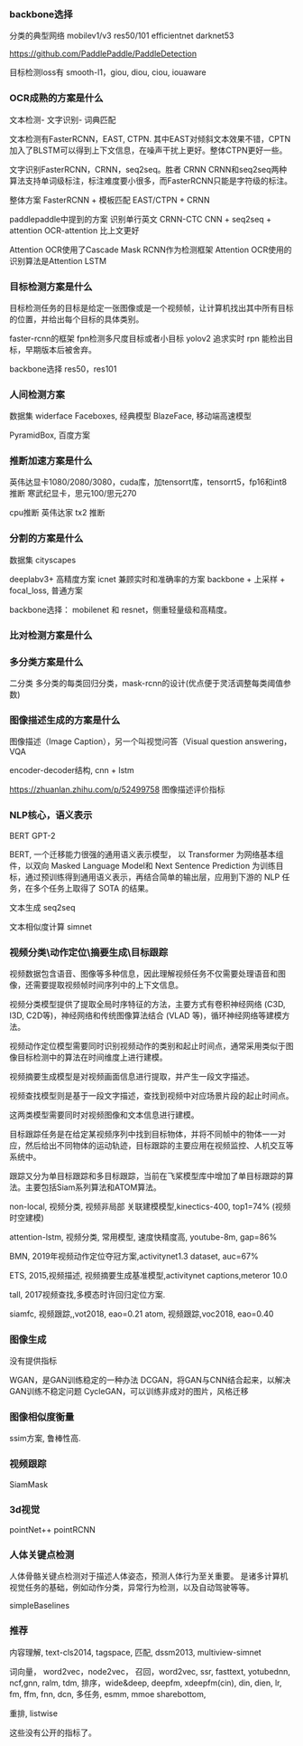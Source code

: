 
### backbone选择

分类的典型网络
mobilev1/v3
res50/101
efficientnet
darknet53

https://github.com/PaddlePaddle/PaddleDetection

目标检测loss有 smooth-l1，giou, diou, ciou, iouaware



### OCR成熟的方案是什么
文本检测- 文字识别- 词典匹配

文本检测有FasterRCNN，EAST, CTPN. 
其中EAST对倾斜文本效果不错，CPTN加入了BLSTM可以得到上下文信息，在噪声干扰上更好。整体CTPN更好一些。

文字识别FasterRCNN，CRNN，seq2seq。胜者 CRNN
CRNN和seq2seq两种算法支持单词级标注，标注难度要小很多，而FasterRCNN只能是字符级的标注。

整体方案
FasterRCNN + 模板匹配
EAST/CTPN + CRNN


paddlepaddle中提到的方案
识别单行英文
CRNN-CTC
CNN + seq2seq + attention
OCR-attention 比上文更好


Attention OCR使用了Cascade Mask RCNN作为检测框架
Attention OCR使用的识别算法是Attention LSTM




### 目标检测方案是什么
目标检测任务的目标是给定一张图像或是一个视频帧，让计算机找出其中所有目标的位置，并给出每个目标的具体类别。


faster-rcnn的框架
fpn检测多尺度目标或者小目标
yolov2 追求实时
rpn 能检出目标，早期版本后被舍弃。

backbone选择 res50，res101


### 人间检测方案
数据集 widerface
Faceboxes, 经典模型
BlazeFace, 移动端高速模型

PyramidBox, 百度方案


### 推断加速方案是什么
英伟达显卡1080/2080/3080，cuda库，加tensorrt库，tensorrt5，fp16和int8 推断
寒武纪显卡，思元100/思元270

cpu推断
英伟达家 tx2 推断


### 分割的方案是什么
数据集 cityscapes


deeplabv3+ 高精度方案
icnet  兼顾实时和准确率的方案
backbone + 上采样 + focal_loss, 普通方案

backbone选择： mobilenet 和 resnet，侧重轻量级和高精度。


### 比对检测方案是什么


### 多分类方案是什么
二分类
多分类的每类回归分类，mask-rcnn的设计(优点便于灵活调整每类阈值参数)


### 图像描述生成的方案是什么
图像描述（Image Caption），另一个叫视觉问答（Visual question answering，VQA


encoder-decoder结构, cnn + lstm


https://zhuanlan.zhihu.com/p/52499758
图像描述评价指标



### NLP核心，语义表示
BERT
GPT-2

BERT, 一个迁移能力很强的通用语义表示模型， 以 Transformer 为网络基本组件，以双向 Masked Language Model和 Next Sentence Prediction 为训练目标，通过预训练得到通用语义表示，再结合简单的输出层，应用到下游的 NLP 任务，在多个任务上取得了 SOTA 的结果。


文本生成
seq2seq

文本相似度计算
simnet





### 视频分类\动作定位\摘要生成\目标跟踪
视频数据包含语音、图像等多种信息，因此理解视频任务不仅需要处理语音和图像，还需要提取视频帧时间序列中的上下文信息。 

视频分类模型提供了提取全局时序特征的方法，主要方式有卷积神经网络 (C3D, I3D, C2D等)，神经网络和传统图像算法结合 (VLAD 等)，循环神经网络等建模方法。


视频动作定位模型需要同时识别视频动作的类别和起止时间点，通常采用类似于图像目标检测中的算法在时间维度上进行建模。 

视频摘要生成模型是对视频画面信息进行提取，并产生一段文字描述。

视频查找模型则是基于一段文字描述，查找到视频中对应场景片段的起止时间点。

这两类模型需要同时对视频图像和文本信息进行建模。 

目标跟踪任务是在给定某视频序列中找到目标物体，并将不同帧中的物体一一对应，然后给出不同物体的运动轨迹，目标跟踪的主要应用在视频监控、人机交互等系统中。

跟踪又分为单目标跟踪和多目标跟踪，当前在飞桨模型库中增加了单目标跟踪的算法。主要包括Siam系列算法和ATOM算法。




non-local, 视频分类, 视频非局部 关联建模模型,kinectics-400, top1=74%
(视频时空建模)

attention-lstm, 视频分类, 常用模型, 速度快精度高, youtube-8m, gap=86%

BMN, 2019年视频动作定位夺冠方案,activitynet1.3 dataset, auc=67%

ETS, 2015,视频描述, 视频摘要生成基准模型,activitynet captions,meteror 10.0

tall, 2017视频查找,多模态时许回归定位方案.

siamfc, 视频跟踪,,vot2018, eao=0.21
atom, 视频跟踪,voc2018, eao=0.40






### 图像生成
没有提供指标

WGAN，是GAN训练稳定的一种办法
DCGAN，将GAN与CNN结合起来，以解决GAN训练不稳定问题
CycleGAN，可以训练非成对的图片，风格迁移

### 图像相似度衡量
ssim方案, 鲁棒性高.


### 视频跟踪
SiamMask




### 3d视觉
pointNet++
pointRCNN



### 人体关键点检测
人体骨骼关键点检测对于描述人体姿态，预测人体行为至关重要。
是诸多计算机视觉任务的基础，例如动作分类，异常行为检测，以及自动驾驶等等。

simpleBaselines


### 推荐
内容理解, text-cls2014, tagspace, 
匹配, dssm2013, multiview-simnet 


词向量， word2vec，node2vec，
召回，word2vec, ssr, fasttext, yotubednn, ncf,gnn, ralm, tdm,
排序，wide&deep, deepfm, xdeepfm(cin), din, dien, lr, fm, ffm, fnn, dcn,
多任务, esmm, mmoe sharebottom, 

重排, listwise



这些没有公开的指标了。



